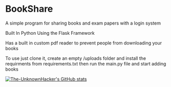 # BookShare
A simple program for sharing books and exam papers with a login system

Built In Python Using the Flask Framework


Has a built in custom pdf reader to prevent people from downloading your books


To use just clone it, create an empty /uploads folder and  install the requirments from requirements.txt
then run the main.py file and start adding books


[![The-UnknownHacker's GitHub stats](https://github-readme-stats.vercel.app/api?username=The-UnknownHacker)](https://github.com/The-UnknownHacker/github-readme-stats)
